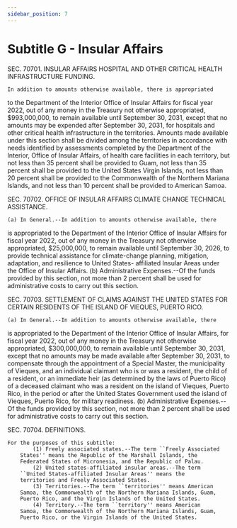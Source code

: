 ```yaml
---
sidebar_position: 7
---
```


# Subtitle G - Insular Affairs

SEC. 70701. INSULAR AFFAIRS HOSPITAL AND OTHER CRITICAL HEALTH 
              INFRASTRUCTURE FUNDING.

    In addition to amounts otherwise available, there is appropriated 
to the Department of the Interior Office of Insular Affairs for fiscal 
year 2022, out of any money in the Treasury not otherwise appropriated, 
$993,000,000, to remain available until September 30, 2031, except that 
no amounts may be expended after September 30, 2031, for hospitals and 
other critical health infrastructure in the territories. Amounts made 
available under this section shall be divided among the territories in 
accordance with needs identified by assessments completed by the 
Department of the Interior, Office of Insular Affairs, of health care 
facilities in each territory, but not less than 35 percent shall be 
provided to Guam, not less than 35 percent shall be provided to the 
United States Virgin Islands, not less than 20 percent shall be 
provided to the Commonwealth of the Northern Mariana Islands, and not 
less than 10 percent shall be provided to American Samoa.

SEC. 70702. OFFICE OF INSULAR AFFAIRS CLIMATE CHANGE TECHNICAL 
              ASSISTANCE.

    (a) In General.--In addition to amounts otherwise available, there 
is appropriated to the Department of the Interior Office of Insular 
Affairs for fiscal year 2022, out of any money in the Treasury not 
otherwise appropriated, $25,000,000, to remain available until 
September 30, 2026, to provide technical assistance for climate-change 
planning, mitigation, adaptation, and resilience to United States-
affiliated Insular Areas under the Office of Insular Affairs.
    (b) Administrative Expenses.--Of the funds provided by this 
section, not more than 2 percent shall be used for administrative costs 
to carry out this section.

SEC. 70703. SETTLEMENT OF CLAIMS AGAINST THE UNITED STATES FOR CERTAIN 
              RESIDENTS OF THE ISLAND OF VIEQUES, PUERTO RICO.

    (a) In General.--In addition to amounts otherwise available, there 
is appropriated to the Department of the Interior Office of Insular 
Affairs, for fiscal year 2022, out of any money in the Treasury not 
otherwise appropriated, $300,000,000, to remain available until 
September 30, 2031, except that no amounts may be made available after 
September 30, 2031, to compensate through the appointment of a Special 
Master, the municipality of Vieques, and an individual claimant who is 
or was a resident, the child of a resident, or an immediate heir (as 
determined by the laws of Puerto Rico) of a deceased claimant who was a 
resident on the island of Vieques, Puerto Rico, in the period or after 
the United States Government used the island of Vieques, Puerto Rico, 
for military readiness.
    (b) Administrative Expenses.--Of the funds provided by this 
section, not more than 2 percent shall be used for administrative costs 
to carry out this section.

SEC. 70704. DEFINITIONS.

    For the purposes of this subtitle:
            (1) Freely associated states.--The term ``Freely Associated 
        States'' means the Republic of the Marshall Islands, the 
        Federated States of Micronesia, and the Republic of Palau.
            (2) United states-affiliated insular areas.--The term 
        ``United States-affiliated Insular Areas'' means the 
        territories and Freely Associated States.
            (3) Territories.--The term ``territories'' means American 
        Samoa, the Commonwealth of the Northern Mariana Islands, Guam, 
        Puerto Rico, and the Virgin Islands of the United States.
            (4) Territory.--The term ``territory'' means American 
        Samoa, the Commonwealth of the Northern Mariana Islands, Guam, 
        Puerto Rico, or the Virgin Islands of the United States.

